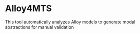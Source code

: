 # Alloy4MTS
This tool automatically analyzes Alloy models to generate modal abstractions for manual validation
